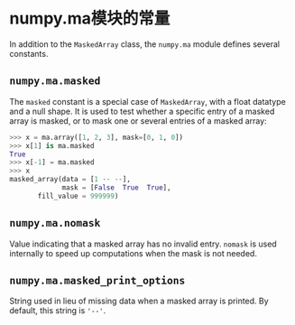 # numpy.ma模块的常量

In addition to the ``MaskedArray`` class, the ``numpy.ma`` module defines several constants.

## ``numpy.ma.masked``

The ``masked`` constant is a special case of ``MaskedArray``, with a float datatype and a null shape. It is used to test whether a specific entry of a masked array is masked, or to mask one or several entries of a masked array:

```python
>>> x = ma.array([1, 2, 3], mask=[0, 1, 0])
>>> x[1] is ma.masked
True
>>> x[-1] = ma.masked
>>> x
masked_array(data = [1 -- --],
             mask = [False  True  True],
       fill_value = 999999)
```

## ``numpy.ma.nomask``

Value indicating that a masked array has no invalid entry. ``nomask`` is used internally to speed up computations when the mask is not needed.

## ``numpy.ma.masked_print_options``

String used in lieu of missing data when a masked array is printed. By default, this string is ``'--'``.